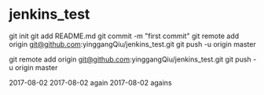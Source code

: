 # jenkins_test
git init
git add README.md
git commit -m "first commit"
git remote add origin git@github.com:yinggangQiu/jenkins_test.git
git push -u origin master

git remote add origin git@github.com:yinggangQiu/jenkins_test.git
git push -u origin master

2017-08-02
2017-08-02 again
2017-08-02 agains

